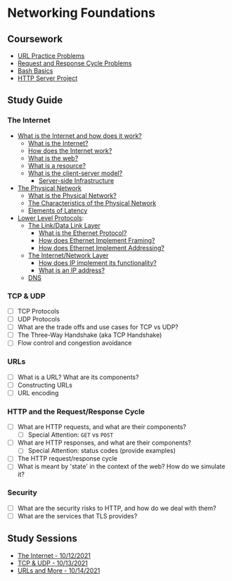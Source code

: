 # Networking Foundations

## Coursework

- [URL Practice Problems](./coursework/url_practice_problems.md)
- [Request and Response Cycle Problems](./coursework/req_res_problems.md)
- [Bash Basics](./coursework/bash_basics/)
- [HTTP Server Project](./coursework/www)

## Study Guide

### The Internet

- [What is the Internet and how does it work?](./study_guide/the_internet.md)
  - [What is the Internet?](./study_guide/the_internet.md#what-is-the-internet?)
  - [How does the Internet work?](./study_guide/the_internet.md#how-does-the-internet-work?)
  - [What is the web?](./study_guide/the_internet.md#what-is-the-web?)
  - [What is a resource?](./study_guide/the_internet.md#what-is-a-resource?)
  - [What is the client-server model?](./study_guide/the_internet.md#what-is-the-client-server-model?)
    - [Server-side Infrastructure](./study_guide/the_internet.md#server-side-infrastructure)
- [The Physical Network](./study_guide/physical_network.md)
  - [What is the Physical Network?](./study_guide/physical_network.md#what-is-the-physical-network?)
  - [The Characteristics of the Physical Network](./study_guide/physical_network.md#what-are-the-characteristics-of-the-physical-network?)
  - [Elements of Latency](./study_guide/physical_network.md#the-elements-of-latency)
- [Lower Level Protocols](./study_guide/lower_level_protocols.md):
  - [The Link/Data Link Layer](./study_guide/lower_level_protocols.md#the-link/data-link-layer)
    - [What is the Ethernet Protocol?](./study_guide/lower_level_protocols.md#what-is-the-ethernet-protocol?)
    - [How does Ethernet Implement Framing?](./study_guide/lower_level_protocols.md#how-does-ethernet-implement-framing?)
    - [How does Ethernet Implement Addressing?](./study_guide/lower_level_protocols.md#how-does-ethernet-implement-addressing?)
  - [The Internet/Network Layer](./study_guide/lower_level_protocols.md#the-internet/network-layer)
    - [How does IP implement its functionality?](./study_guide/lower_level_protocols.md#how-does-IP-implement-its-functionality?)
    - [What is an IP address?](./study_guide/lower_level_protocols.md#what-is-an-ip-address?)
  - [DNS](./study_guide/lower_level_protocols.md#dns)

### TCP & UDP

- [ ] TCP Protocols
- [ ] UDP Protocols
- [ ] What are the trade offs and use cases for TCP vs UDP?
- [ ] The Three-Way Handshake (aka TCP Handshake)
- [ ] Flow control and congestion avoidance

### URLs

- [ ] What is a URL? What are its components?
- [ ] Constructing URLs
- [ ] URL encoding

### HTTP and the Request/Response Cycle

- [ ] What are HTTP requests, and what are their components?
  - [ ] Special Attention: `GET` vs `POST`
- [ ] What are HTTP responses, and what are their components?
  - [ ] Special Attention: status codes (provide examples)
- [ ] The HTTP request/response cycle
- [ ] What is meant by 'state' in the context of the web? How do we simulate it?

### Security

- [ ] What are the security risks to HTTP, and how do we deal with them?
- [ ] What are the services that TLS provides?

## Study Sessions

- [The Internet - 10/12/2021](./study_sessions/10_12_2021.md)
- [TCP & UDP - 10/13/2021](./study_sessions/10_13_21.md)
- [URLs and More - 10/14/2021](./study_sessions/10_14_21.md)

